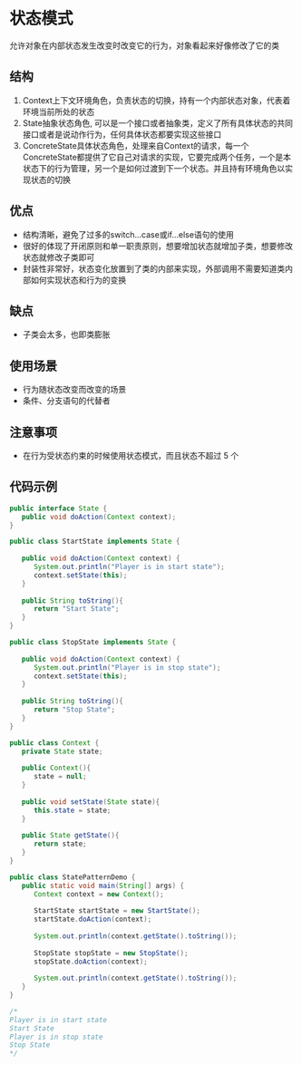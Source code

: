 # 状态模式
允许对象在内部状态发生改变时改变它的行为，对象看起来好像修改了它的类
## 结构
1. Context上下文环境角色，负责状态的切换，持有一个内部状态对象，代表着环境当前所处的状态
2. State抽象状态角色, 可以是一个接口或者抽象类，定义了所有具体状态的共同接口或者是说动作行为，任何具体状态都要实现这些接口
3. ConcreteState具体状态角色，处理来自Context的请求，每一个ConcreteState都提供了它自己对请求的实现，它要完成两个任务，一个是本状态下的行为管理，另一个是如何过渡到下一个状态。并且持有环境角色以实现状态的切换
## 优点
* 结构清晰，避免了过多的switch…case或if…else语句的使用
* 很好的体现了开闭原则和单一职责原则，想要增加状态就增加子类，想要修改状态就修改子类即可
* 封装性非常好，状态变化放置到了类的内部来实现，外部调用不需要知道类内部如何实现状态和行为的变换
## 缺点
* 子类会太多，也即类膨胀
## 使用场景
* 行为随状态改变而改变的场景
* 条件、分支语句的代替者
## 注意事项
* 在行为受状态约束的时候使用状态模式，而且状态不超过 5 个
## 代码示例
```java
public interface State {
   public void doAction(Context context);
}

public class StartState implements State {
 
   public void doAction(Context context) {
      System.out.println("Player is in start state");
      context.setState(this); 
   }
 
   public String toString(){
      return "Start State";
   }
}

public class StopState implements State {
 
   public void doAction(Context context) {
      System.out.println("Player is in stop state");
      context.setState(this); 
   }
 
   public String toString(){
      return "Stop State";
   }
}

public class Context {
   private State state;
 
   public Context(){
      state = null;
   }
 
   public void setState(State state){
      this.state = state;     
   }
 
   public State getState(){
      return state;
   }
}

public class StatePatternDemo {
   public static void main(String[] args) {
      Context context = new Context();
 
      StartState startState = new StartState();
      startState.doAction(context);
 
      System.out.println(context.getState().toString());
 
      StopState stopState = new StopState();
      stopState.doAction(context);
 
      System.out.println(context.getState().toString());
   }
}

/*
Player is in start state
Start State
Player is in stop state
Stop State
*/
```